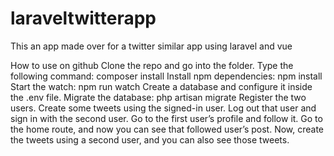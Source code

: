 # laraveltwitterapp
This an app made over for a twitter similar app using laravel and vue

How to use on github
Clone the repo and go into the folder.
Type the following command: composer install
Install npm dependencies: npm install
Start the watch: npm run watch
Create a database and configure it inside the .env file.
Migrate the database: php artisan migrate
Register the two users.
Create some tweets using the signed-in user.
Log out that user and sign in with the second user.
Go to the first user’s profile and follow it.
Go to the home route, and now you can see that followed user’s post.
Now, create the tweets using a second user, and you can also see those tweets.
